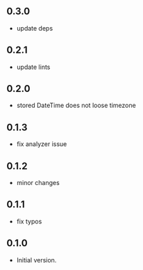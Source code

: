 ## 0.3.0

- update deps

## 0.2.1

- update lints

## 0.2.0

- stored DateTime does not loose timezone

## 0.1.3

- fix analyzer issue

## 0.1.2

- minor changes

## 0.1.1

- fix typos

## 0.1.0

- Initial version.
